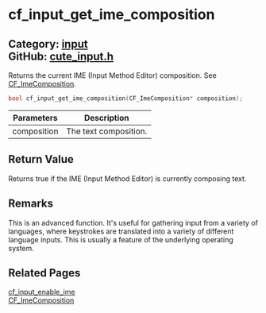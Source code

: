 [//]: # (This file is automatically generated by Cute Framework's docs parser.)
[//]: # (Do not edit this file by hand!)
[//]: # (See: https://github.com/RandyGaul/cute_framework/blob/master/samples/docs_parser.cpp)
[](../header.md ':include')

# cf_input_get_ime_composition

Category: [input](/api_reference?id=input)  
GitHub: [cute_input.h](https://github.com/RandyGaul/cute_framework/blob/master/include/cute_input.h)  
---

Returns the current IME (Input Method Editor) composition. See [CF_ImeComposition](/input/cf_imecomposition.md).

```cpp
bool cf_input_get_ime_composition(CF_ImeComposition* composition);
```

Parameters | Description
--- | ---
composition | The text composition.

## Return Value

Returns true if the IME (Input Method Editor) is currently composing text.

## Remarks

This is an advanced function. It's useful for gathering input from a variety of languages, where keystrokes are translated into a variety
of different language inputs. This is usually a feature of the underlying operating system.

## Related Pages

[cf_input_enable_ime](/input/cf_input_enable_ime.md)  
[CF_ImeComposition](/input/cf_imecomposition.md)  
